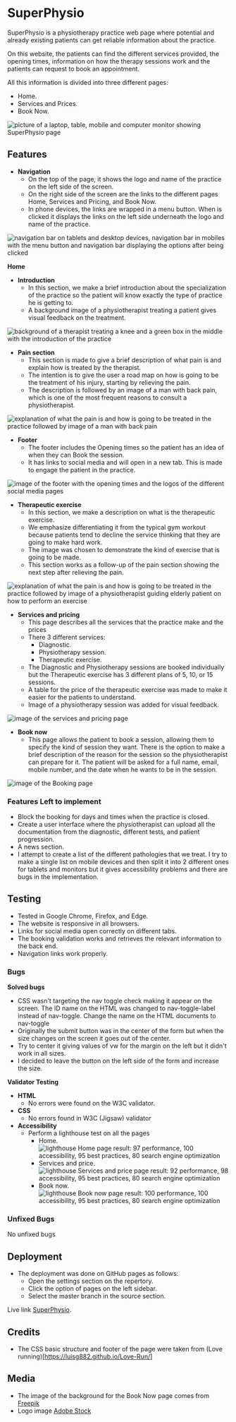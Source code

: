 # SuperPhysio


SuperPhysio is a physiotherapy practice web page where potential and already existing patients can get reliable information about the practice.


On this website, the patients can find the different services provided, the opening times, information on how the therapy sessions work and the patients can request to book an appointment.


All this information is divided into three different pages:
- Home.
- Services and Prices.
- Book Now.

![picture of a laptop, table, mobile and computer monitor showing SuperPhysio page](/assets/images/responsive.jpg)

## Features

- **Navigation**
    - On the top of the page, it shows the logo and name of the practice on the left side of the screen.
    - On the right side of the screen are the links to the different pages Home, Services and Pricing, and Book Now.
    - In phone devices, the links are wrapped in a menu button. When is clicked it displays the links on the left side underneath the logo and name of the practice.

![navigation bar on tablets and desktop devices, navigation bar in mobiles with the menu button and navigation bar displaying the options after being clicked](/assets/images/navigation.jpg)

**Home**

- **Introduction**
    - In this section, we make a brief introduction about the specialization of the practice so the patient will know exactly the type of practice he is getting to.
    - A background image of a physiotherapist treating a patient gives visual feedback on the treatment.

![background of a therapist treating a knee and a green box in the middle with the introduction of the practice](/assets/images/introduction.jpg)

- **Pain section**
    - This section is made to give a brief description of what pain is and explain how is treated by the therapist.
    - The intention is to give the user a road map on how is going to be the treatment of his injury, starting by relieving the pain.
    - The description is followed by an image of a man with back pain, which is one of the most frequent reasons to consult a physiotherapist.

![explanation of what the pain is and how is going to be treated in the practice followed by image of a man with back pain](/assets/images/pain-section.jpg)

- **Footer**
    - The footer includes the Opening times so the patient has an idea of when they can Book the session.
    - It has links to social media and will open in a new tab. This is made to engage the patient in the practice.

![image of the footer with the opening times and the logos of the different social media pages](/assets/images/footer.jpg)

- **Therapeutic exercise**
    - In this section, we make a description on what is the therapeutic exercise.
    - We emphasize differentiating it from the typical gym workout because patients tend to decline the service thinking that they are going to make hard work.
    - The image was chosen to demonstrate the kind of exercise that is going to be made.
    - This section works as a follow-up of the pain section showing the next step after relieving the pain.

![explanation of what the pain is and how is going to be treated in the practice followed by image of a physiotherapist guiding elderly patient on how to perform an exercise](/assets/images/theraoeutic-exercise-section.jpg)

- **Services and pricing**
    - This page describes all the services that the practice make and the prices
    - There 3 different services:
        - Diagnostic.
        - Physiotherapy session.
        - Therapeutic exercise.
    - The Diagnostic and Physiotherapy sessions are booked individually but the Therapeutic exercise has 3 different plans of 5, 10, or 15 sessions.
    - A table for the price of the therapeutic exercise was made to make it easier for the patients to understand.
    - Image of a physiotherapy session was added for visual feedback.

![image of the services and pricing page](/assets/images/services-and-pricing.jpg)

- **Book now**
    - This page allows the patient to book a session, allowing them to specify the kind of session they want. There is the option to make a brief description of the reason for the session so the physiotherapist can prepare for it. The patient will be asked for a full name, email, mobile number, and the date when he wants to be in the session.

![image of the Booking page](/assets/images/booking-page.png)

### Features Left to implement ###
- Block the booking for days and times when the practice is closed.
- Create a user interface where the physiotherapist can upload all the documentation from the diagnostic, different tests, and patient progression.
- A news section.
- I attempt to create a list of the different pathologies that we treat. I try to make a single list on mobile devices and then split it into 2 different ones for tablets and monitors but it gives accessibility problems and there are bugs in the implementation.

## Testing ##
- Tested in Google Chrome, Firefox, and Edge.
- The website is responsive in all browsers.
- Links for social media open correctly on different tabs.
- The booking validation works and retrieves the relevant information to the back end.
- Navigation links work properly.

### Bugs ###

**Solved bugs**
- CSS wasn't targeting the nav toggle check making it appear on the screen. The ID name on the HTML was changed to nav-toggle-label instead of nav-toggle. Change the name on the HTML documents to nav-toggle
- Originally the submit button was in the center of the form but when the size changes on the screen it goes out of the center.
- Try to center it giving values of vw for the margin on the left but it didn't work in all sizes.
- I decided to leave the button on the left side of the form and increase the size.

**Validator Testing**
- **HTML**
    - No errors were found on the W3C validator.
- **CSS**
    - No errors found in W3C (Jigsaw) validator
- **Accessibility**
    - Perform a lighthouse test on all the pages
        - Home.
        ![lighthouse Home page result: 97 performance, 100 accessibility, 95 best practices, 80 search engine optimization](/assets/images/lighthouse-home.jpg)
        - Services and price.
        ![lighthouse Services and price page result: 92 performance, 98 accessibility, 95 best practices, 80 search engine optimization](/assets/images/lighthouse-services-and-prices.jpg)
        - Book now.
        ![lighthouse Book now page result: 100 performance, 100 accessibility, 95 best practices, 80 search engine optimization](/assets/images/lighthouse-book-now.jpg)


### Unfixed Bugs ###

No unfixed bugs

## Deployment ##
- The deployment was done on GitHub pages as follows:
    - Open the settings section on the repertory.
    - Click the option of pages on the left sidebar.
    - Select the master branch in the source section.


Live link [SuperPhysio](https://luisg882.github.io/Super-Physio-main/index.html).

## Credits ##
- The CSS basic structure and footer of the page were taken from (Love running)[https://luisg882.github.io/Love-Run/]

## Media ##

- The image of the background for the Book Now page comes from [Freepik](https://www.freepik.com/premium-photo/physiotherapist-giving-shoulder-therapy-woman_7875941.htm)
- Logo image [Adobe Stock](https://stock.adobe.com/search?k=%22spine+vector%22)